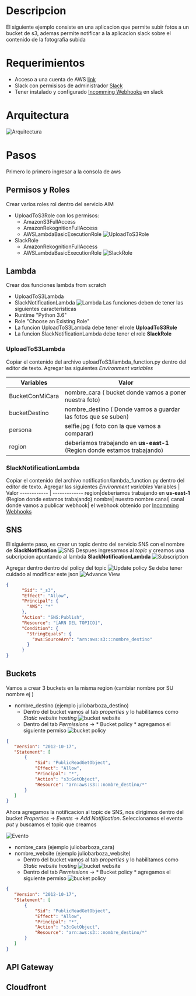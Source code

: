 # Descripcion 
 El siguiente ejemplo consiste en una aplicacion que permite subir fotos a un bucket de s3, ademas permite notificar a la aplicacion slack sobre el contenido de la fotografia subida 
# Requerimientos
 * Acceso a una cuenta de AWS [link](https://aws.amazon.com/free/)
 * Slack con permisisos de administrador [Slack](https://slack.com/)
 * Tener instalado y configurado [Incomming Webhooks](https://api.slack.com/incoming-webhooks) en slack 
# Arquitectura
![Arquitectura](https://content.screencast.com/users/rcor_cr/folders/Jing/media/c4705ef3-18cd-40c5-beed-8ec456117c1d/2018-10-06_2039.png)
# Pasos
Primero lo primero ingresar a la consola de aws 
## Permisos y Roles
Crear varios roles rol dentro del servicio AIM
* UploadToS3Role con los permisos: 
  * AmazonS3FullAccess
  * AmazonRekognitionFullAccess
  * AWSLambdaBasicExecutionRole
![UploadToS3Role](https://content.screencast.com/users/rcor_cr/folders/Jing/media/c197ce77-e17c-4f42-9dec-3de4b8e53aad/2018-10-06_2054.png)
* SlackRole
  * AmazonRekognitionFullAccess
  * AWSLambdaBasicExecutionRole
![SlackRole](https://content.screencast.com/users/rcor_cr/folders/Jing/media/4a69efaa-d211-417f-9aff-cee450668544/2018-10-06_2103.png)

## Lambda
Crear dos funciones lambda from scratch 
* UploadToS3Lambda 
* SlackNotificationLambda
![Lambda](https://content.screencast.com/users/rcor_cr/folders/Jing/media/12fc4e0b-0d69-4877-bf0e-c7e97d1a62a5/2018-10-06_2139.png)
Las funciones deben de tener las siguientes caracteristicas 
* Runtime "Python 3.6"
* Role "Choose an Existing Role"
* La funcion UploadToS3Lambda debe tener el role **UploadToS3Role**
* La funcion SlackNotificationLambda debe tener el role **SlackRole**

### UploadToS3Lambda
Copiar el contenido del archivo uploadToS3/lambda_function.py dentro del editor de texto. 
Agregar las siguientes *Environment variables*

| Variables | Valor  |
|-----------------|--------------------------------------------------------------------------|
| BucketConMiCara | nombre_cara  ( bucket donde vamos a poner nuestra foto) |
| bucketDestino | nombre_destino ( Donde vamos a guardar las fotos que se suben) |
| persona | selfie.jpg ( foto con la que vamos a comparar) |
| region | deberiamos trabajando en **us-east-1** (Region donde estamos trabajando) |

### SlackNotificationLambda
Copiar el contenido del archivo notification/lambda_function.py dentro del editor de texto. 
Agregar las siguientes *Environment variables*
Variables | Valor
------------ | -------------
region|deberiamos trabajando en **us-east-1** (Region donde estamos trabajando)
nombre| nuestro nombre
canal| canal donde vamos a publicar
webhook| el webhook obtenido por [Incomming Webhooks](https://api.slack.com/incoming-webhooks) 

## SNS
El siguiente paso, es crear un topic dentro del servicio SNS con el nombre de **SlackNotification**
![SNS](https://content.screencast.com/users/rcor_cr/folders/Jing/media/4032902a-7452-4262-b51a-5dbe03f00dae/2018-10-06_2154.png)
Despues ingresarmos al *topic* y creamos una subcripcion apuntando al lambda **SlackNotificationLambda** 
![Subscription](https://content.screencast.com/users/rcor_cr/folders/Jing/media/51e10c48-0f03-442e-b11a-3c8c06683575/2018-10-06_2157.png)

Agregar dentro dentro del policy del topic 
![Update policy](https://content.screencast.com/users/rcor_cr/folders/Jing/media/a3502267-e0dc-4801-be44-aa1161781f7f/2018-10-06_2233.png)
Se debe tener cuidado al modificar este json
![Advance View](https://content.screencast.com/users/rcor_cr/folders/Jing/media/5c917c8e-60d8-40bd-a96d-717293ed9afc/2018-10-06_2232.png)

```json
{
      "Sid": "_s3",
      "Effect": "Allow",
      "Principal": {
        "AWS": "*"
      },
      "Action": "SNS:Publish",
      "Resource": "[ARN DEL TOPICO]",
      "Condition": {
        "StringEquals": {
          "aws:SourceArn": "arn:aws:s3:::nombre_destino"
        }
      }
}
```

## Buckets
Vamos a crear 3 buckets en la misma region (cambiar nombre por SU nombre ej )
* nombre_destino (ejemplo juliobarboza_destino)
  * Dentro del bucket vamos al tab *properties* y lo habilitamos como *Static website hosting*
![bucket website](https://content.screencast.com/users/rcor_cr/folders/Jing/media/6254c2af-0cd4-4832-bd4b-45b173face60/2018-10-06_2206.png)
  * Dentro del tab *Permissions* -> * Bucket policy * agregamos el siguiente permiso
  ![bucket policy](https://content.screencast.com/users/rcor_cr/folders/Jing/media/3d466842-7f0f-4884-b877-edab8ecfedca/2018-10-06_2236.png)
 ```json
 {
    "Version": "2012-10-17",
    "Statement": [
        {
            "Sid": "PublicReadGetObject",
            "Effect": "Allow",
            "Principal": "*",
            "Action": "s3:GetObject",
            "Resource": "arn:aws:s3:::nombre_destino/*"
        }
    ]
}
 ```
 Ahora agregamos la notificacion al topic de SNS, nos dirigimos dentro del bucket *Properties* -> *Events* -> *Add Notification*. Seleccionamos el evento *put* y buscamos el topic que creamos 
 
 ![Evento](https://content.screencast.com/users/rcor_cr/folders/Jing/media/4af8684a-d36d-4ef8-92d6-7776004c11ee/2018-10-06_2239.png)
 


* nombre_cara (ejemplo juliobarboza_cara)
* nombre_website (ejemplo juliobarboza_website)
  * Dentro del bucket vamos al tab *properties* y lo habilitamos como *Static website hosting*
![bucket website](https://content.screencast.com/users/rcor_cr/folders/Jing/media/6254c2af-0cd4-4832-bd4b-45b173face60/2018-10-06_2206.png)
  * Dentro del tab *Permissions* -> * Bucket policy * agregamos el siguiente permiso
  ![bucket policy](https://content.screencast.com/users/rcor_cr/folders/Jing/media/3d466842-7f0f-4884-b877-edab8ecfedca/2018-10-06_2236.png)
 ```json
 {
    "Version": "2012-10-17",
    "Statement": [
        {
            "Sid": "PublicReadGetObject",
            "Effect": "Allow",
            "Principal": "*",
            "Action": "s3:GetObject",
            "Resource": "arn:aws:s3:::nombre_destino/*"
        }
    ]
}
 ```

## API Gateway
## Cloudfront

